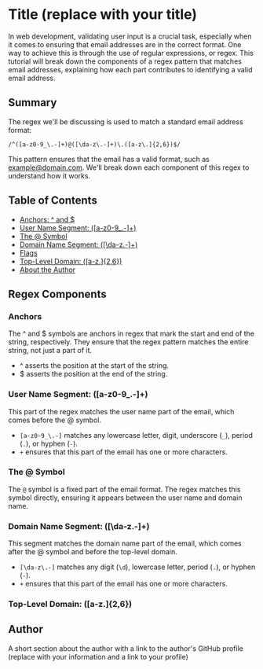 # Title (replace with your title)

In web development, validating user input is a crucial task, especially when it comes to ensuring that email addresses are in the correct format. One way to achieve this is through the use of regular expressions, or regex. This tutorial will break down the components of a regex pattern that matches email addresses, explaining how each part contributes to identifying a valid email address.

## Summary

The regex we'll be discussing is used to match a standard email address format:

`/^([a-z0-9_\.-]+)@([\da-z\.-]+)\.([a-z\.]{2,6})$/`

This pattern ensures that the email has a valid format, such as example@domain.com. We'll break down each component of this regex to understand how it works.

## Table of Contents

- [Anchors: ^ and $](#anchors)
- [User Name Segment: ([a-z0-9_.-]+)](#user-name)
- [The @ Symbol](#or-operator)
- [Domain Name Segment: ([\da-z.-]+)](#character-classes)
- [Flags](#flags)
- [Top-Level Domain: ([a-z.]{2,6})](#grouping-and-capturing)
- [About the Author](#bracket-expressions)

## Regex Components

### Anchors

The ^ and $ symbols are anchors in regex that mark the start and end of the string, respectively. They ensure that the regex pattern matches the entire string, not just a part of it.

* ^ asserts the position at the start of the string.
* $ asserts the position at the end of the string.

### User Name Segment: ([a-z0-9_.-]+)

This part of the regex matches the user name part of the email, which comes before the @ symbol.

* `[a-z0-9_\.-]` matches any lowercase letter, digit, underscore (`_`), period (`.`), or hyphen (`-`).
* `+` ensures that this part of the email has one or more characters.

### The @ Symbol

The `@` symbol is a fixed part of the email format. The regex matches this symbol directly, ensuring it appears between the user name and domain name.

### Domain Name Segment: ([\da-z.-]+)

This segment matches the domain name part of the email, which comes after the @ symbol and before the top-level domain.

* `[\da-z\.-]` matches any digit (`\d`), lowercase letter, period (`.`), or hyphen (`-`).
* `+` ensures that this part of the email has one or more characters.

### Top-Level Domain: ([a-z.]{2,6})

## Author

A short section about the author with a link to the author's GitHub profile (replace with your information and a link to your profile)
